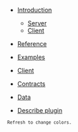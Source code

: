 <!-- docs/_sidebar.md -->


* [Introduction](/main.md)
    * [Server](introduction/server.md)
    * [Client](introduction/client.md)
* [Reference](documentation/)
* [Examples](examples/index.md)


* [Client](https://www.npmjs.com/package/@methodus/client)
* [Contracts](https://www.npmjs.com/package/@methodus/contracts)
* [Data](https://www.npmjs.com/package/@methodus/data)
* [Describe plugin](https://www.npmjs.com/package/@methodus/describe)

<small>`Refresh to change colors.`<small>